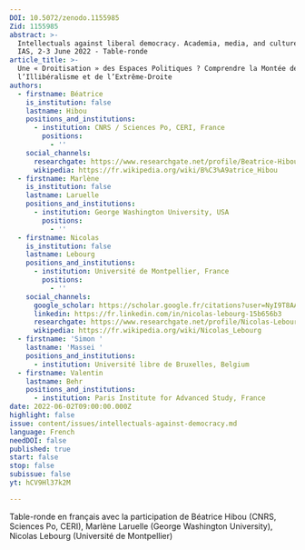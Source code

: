 ```yaml
---
DOI: 10.5072/zenodo.1155985
Zid: 1155985
abstract: >-
  Intellectuals against liberal democracy. Academia, media, and culture, Paris
  IAS, 2-3 June 2022 - Table-ronde
article_title: >-
  Une « Droitisation » des Espaces Politiques ? Comprendre la Montée de
  l’Illibéralisme et de l’Extrême-Droite
authors:
  - firstname: Béatrice
    is_institution: false
    lastname: Hibou
    positions_and_institutions:
      - institution: CNRS / Sciences Po, CERI, France
        positions:
          - ''
    social_channels:
      researchgate: https://www.researchgate.net/profile/Beatrice-Hibou
      wikipedia: https://fr.wikipedia.org/wiki/B%C3%A9atrice_Hibou
  - firstname: Marlène
    is_institution: false
    lastname: Laruelle
    positions_and_institutions:
      - institution: George Washington University, USA
        positions:
          - ''
  - firstname: Nicolas
    is_institution: false
    lastname: Lebourg
    positions_and_institutions:
      - institution: Université de Montpellier, France
        positions:
          - ''
    social_channels:
      google_scholar: https://scholar.google.fr/citations?user=NyI9T8AAAAAJ&hl=fr
      linkedin: https://fr.linkedin.com/in/nicolas-lebourg-15b656b3
      researchgate: https://www.researchgate.net/profile/Nicolas-Lebourg
      wikipedia: https://fr.wikipedia.org/wiki/Nicolas_Lebourg
  - firstname: 'Simon '
    lastname: 'Massei '
    positions_and_institutions:
      - institution: Université libre de Bruxelles, Belgium
  - firstname: Valentin
    lastname: Behr
    positions_and_institutions:
      - institution: Paris Institute for Advanced Study, France
date: 2022-06-02T09:00:00.000Z
highlight: false
issue: content/issues/intellectuals-against-democracy.md
language: French
needDOI: false
published: true
start: false
stop: false
subissue: false
yt: hCV9Hl37k2M

---
```


Table-ronde en français avec la participation de Béatrice Hibou (CNRS, Sciences Po, CERI), Marlène Laruelle (George Washington University), Nicolas Lebourg (Université de Montpellier)

<Youtube yt="hCV9Hl37k2M" caption="Une « droitisation » des espaces politiques ? Comprendre la montée de l’illibéralisme et de l’e03nbOE0Sf2sxtrême-droite"></Youtube>